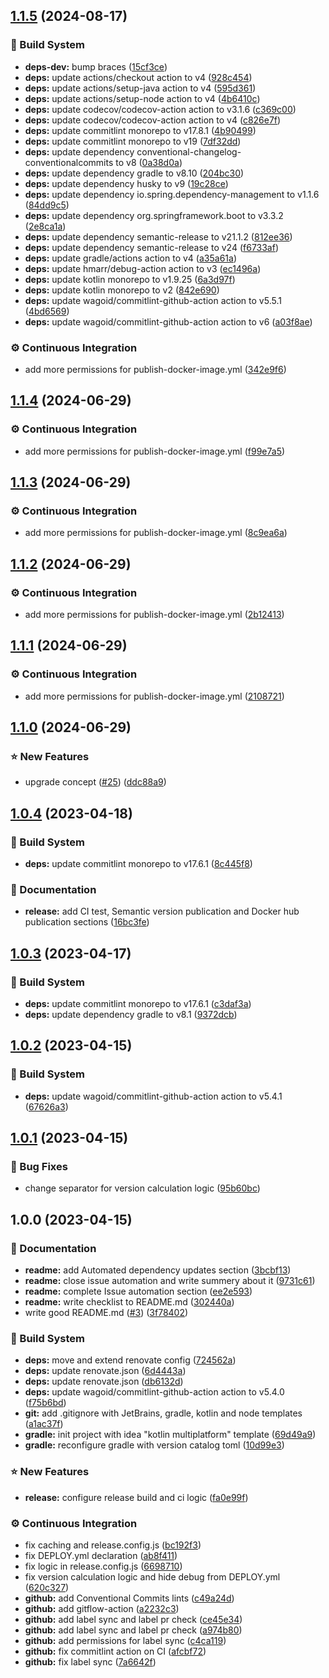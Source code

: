 ## [1.1.5](https://github.com/xzima/gradle-semantic-release-example/compare/1.1.4...1.1.5) (2024-08-17)

### 🔨 Build System

* **deps-dev:** bump braces ([15cf3ce](https://github.com/xzima/gradle-semantic-release-example/commit/15cf3ce7c3ac7a681a24bacb0e8591013ddf0b90))
* **deps:** update actions/checkout action to v4 ([928c454](https://github.com/xzima/gradle-semantic-release-example/commit/928c454de793d8719c6656ab68f8f10eed84b6ee))
* **deps:** update actions/setup-java action to v4 ([595d361](https://github.com/xzima/gradle-semantic-release-example/commit/595d361806a635ef05b2a6152ed5dfed1f7f3952))
* **deps:** update actions/setup-node action to v4 ([4b6410c](https://github.com/xzima/gradle-semantic-release-example/commit/4b6410c22af7f66f291076bf1b5769a13864464e))
* **deps:** update codecov/codecov-action action to v3.1.6 ([c369c00](https://github.com/xzima/gradle-semantic-release-example/commit/c369c00aed485734e5be998bef4ff03124057976))
* **deps:** update codecov/codecov-action action to v4 ([c826e7f](https://github.com/xzima/gradle-semantic-release-example/commit/c826e7fedc3163ad95dce11b800f52df68b6dfb5))
* **deps:** update commitlint monorepo to v17.8.1 ([4b90499](https://github.com/xzima/gradle-semantic-release-example/commit/4b904994f4ef7a284c8682aee0bfed0ecece6f7a))
* **deps:** update commitlint monorepo to v19 ([7df32dd](https://github.com/xzima/gradle-semantic-release-example/commit/7df32ddc356a7719eb329efe759bf8f32bb4a251))
* **deps:** update dependency conventional-changelog-conventionalcommits to v8 ([0a38d0a](https://github.com/xzima/gradle-semantic-release-example/commit/0a38d0a45ae421936392b47ba44b090eb9510a94))
* **deps:** update dependency gradle to v8.10 ([204bc30](https://github.com/xzima/gradle-semantic-release-example/commit/204bc3092d93efb5bc8e9814b703eb91a9d087d5))
* **deps:** update dependency husky to v9 ([19c28ce](https://github.com/xzima/gradle-semantic-release-example/commit/19c28ce347c3c26434b162e14489a89fa0aac9d7))
* **deps:** update dependency io.spring.dependency-management to v1.1.6 ([84dd9c5](https://github.com/xzima/gradle-semantic-release-example/commit/84dd9c5cff7c1d9efc6f517685f34094e5d040f3))
* **deps:** update dependency org.springframework.boot to v3.3.2 ([2e8ca1a](https://github.com/xzima/gradle-semantic-release-example/commit/2e8ca1a31e50a7b72a351f300a85d4f9cc05f57a))
* **deps:** update dependency semantic-release to v21.1.2 ([812ee36](https://github.com/xzima/gradle-semantic-release-example/commit/812ee36725bbcc9e9f6446c214b11a0756938dfa))
* **deps:** update dependency semantic-release to v24 ([f6733af](https://github.com/xzima/gradle-semantic-release-example/commit/f6733af2d7b921c521749936b4ec5e5381f1e665))
* **deps:** update gradle/actions action to v4 ([a35a61a](https://github.com/xzima/gradle-semantic-release-example/commit/a35a61a233460779a1e60cfea05f210e516d33f0))
* **deps:** update hmarr/debug-action action to v3 ([ec1496a](https://github.com/xzima/gradle-semantic-release-example/commit/ec1496a09e6986b85d35456685d5b6fc5567e8dc))
* **deps:** update kotlin monorepo to v1.9.25 ([6a3d97f](https://github.com/xzima/gradle-semantic-release-example/commit/6a3d97fd4856938e0a1be5a844fc164a1c4e3076))
* **deps:** update kotlin monorepo to v2 ([842e690](https://github.com/xzima/gradle-semantic-release-example/commit/842e690645eb6901f2685663f9ea6740f416f895))
* **deps:** update wagoid/commitlint-github-action action to v5.5.1 ([4bd6569](https://github.com/xzima/gradle-semantic-release-example/commit/4bd6569e3374b4928893861c2e1916ae24d22a9e))
* **deps:** update wagoid/commitlint-github-action action to v6 ([a03f8ae](https://github.com/xzima/gradle-semantic-release-example/commit/a03f8aeeff6dbe30762d5c3750287803a062f07e))

### ⚙️ Continuous Integration

* add more permissions for publish-docker-image.yml ([342e9f6](https://github.com/xzima/gradle-semantic-release-example/commit/342e9f62578fe56c2d3ddadbebf190796003b39b))

## [1.1.4](https://github.com/xzima/gradle-semantic-release-example/compare/1.1.3...1.1.4) (2024-06-29)


### ⚙️ Continuous Integration

* add more permissions for publish-docker-image.yml ([f99e7a5](https://github.com/xzima/gradle-semantic-release-example/commit/f99e7a56b57c50dc21d85cfaf7e34aeba39950c1))

## [1.1.3](https://github.com/xzima/gradle-semantic-release-example/compare/1.1.2...1.1.3) (2024-06-29)


### ⚙️ Continuous Integration

* add more permissions for publish-docker-image.yml ([8c9ea6a](https://github.com/xzima/gradle-semantic-release-example/commit/8c9ea6af0027dcf58627e2b44f542f6ffc87df87))

## [1.1.2](https://github.com/xzima/gradle-semantic-release-example/compare/1.1.1...1.1.2) (2024-06-29)


### ⚙️ Continuous Integration

* add more permissions for publish-docker-image.yml ([2b12413](https://github.com/xzima/gradle-semantic-release-example/commit/2b12413d7175f1b88c46f549469e45f03d446497))

## [1.1.1](https://github.com/xzima/gradle-semantic-release-example/compare/1.1.0...1.1.1) (2024-06-29)


### ⚙️ Continuous Integration

* add more permissions for publish-docker-image.yml ([2108721](https://github.com/xzima/gradle-semantic-release-example/commit/21087213157a6eacdd6f7cedd0676fd3e7efedd4))

## [1.1.0](https://github.com/xzima/gradle-semantic-release-example/compare/1.0.4...1.1.0) (2024-06-29)


### ⭐ New Features

* upgrade concept ([#25](https://github.com/xzima/gradle-semantic-release-example/issues/25)) ([ddc88a9](https://github.com/xzima/gradle-semantic-release-example/commit/ddc88a944f0a82fc5bdaa44073ed5def138c0c8a))

## [1.0.4](https://github.com/xzima/gradle-semantic-release-example/compare/1.0.3...1.0.4) (2023-04-18)


### 🔨 Build System

* **deps:** update commitlint monorepo to v17.6.1 ([8c445f8](https://github.com/xzima/gradle-semantic-release-example/commit/8c445f8c044bd15709fcdba29c50ada94ace7b62))


### 📔 Documentation

* **release:** add CI test, Semantic version publication and Docker hub publication sections ([16bc3fe](https://github.com/xzima/gradle-semantic-release-example/commit/16bc3fe07a5f4671be9f5ef7d1fc442d617e9679))

## [1.0.3](https://github.com/xzima/gradle-semantic-release-example/compare/1.0.2...1.0.3) (2023-04-17)


### 🔨 Build System

* **deps:** update commitlint monorepo to v17.6.1 ([c3daf3a](https://github.com/xzima/gradle-semantic-release-example/commit/c3daf3aa76712c29fdf5f6f26a55a983b56bb034))
* **deps:** update dependency gradle to v8.1 ([9372dcb](https://github.com/xzima/gradle-semantic-release-example/commit/9372dcb5b4b066eb8f17e232382fc61e7c6192c9))

## [1.0.2](https://github.com/xzima/gradle-semantic-release-example/compare/1.0.1...1.0.2) (2023-04-15)


### 🔨 Build System

* **deps:** update wagoid/commitlint-github-action action to v5.4.1 ([67626a3](https://github.com/xzima/gradle-semantic-release-example/commit/67626a31edc2b22106ca5bf7cc2bc53a1a2d3eec))

## [1.0.1](https://github.com/xzima/gradle-semantic-release-example/compare/1.0.0...1.0.1) (2023-04-15)


### 🐞 Bug Fixes

* change separator for version calculation logic ([95b60bc](https://github.com/xzima/gradle-semantic-release-example/commit/95b60bcd6ccf0c0b5cfb85081e163e262a32577b))

## 1.0.0 (2023-04-15)


### 📔 Documentation

* **readme:** add Automated dependency updates section ([3bcbf13](https://github.com/xzima/gradle-semantic-release-example/commit/3bcbf136c3d30e7a1007043bb794ce4f6bc05237))
* **readme:** close issue automation and write summery about it ([9731c61](https://github.com/xzima/gradle-semantic-release-example/commit/9731c61b945fd56fdd70ba531c1fccc5397e33d9))
* **readme:** complete Issue automation section ([ee2e593](https://github.com/xzima/gradle-semantic-release-example/commit/ee2e59372a7ed28cc5a3bf29403c7a1e3e67f139))
* **readme:** write checklist to README.md ([302440a](https://github.com/xzima/gradle-semantic-release-example/commit/302440a517934916ed1312db11f0edff373897be))
* write good README.md ([#3](https://github.com/xzima/gradle-semantic-release-example/issues/3)) ([3f78402](https://github.com/xzima/gradle-semantic-release-example/commit/3f7840222dc0d865d67674a8bf60089f095743e8))


### 🔨 Build System

* **deps:** move and extend renovate config ([724562a](https://github.com/xzima/gradle-semantic-release-example/commit/724562a52669f9bb4e88d1206449eae12133227d))
* **deps:** update renovate.json ([6d4443a](https://github.com/xzima/gradle-semantic-release-example/commit/6d4443ac8f4d2c096881468e1b6aa401a63caf87))
* **deps:** update renovate.json ([db6132d](https://github.com/xzima/gradle-semantic-release-example/commit/db6132da03364a0178d566e8eba70a246b408bfc))
* **deps:** update wagoid/commitlint-github-action action to v5.4.0 ([f75b6bd](https://github.com/xzima/gradle-semantic-release-example/commit/f75b6bd406809888b72fc5d1e815d0f49ec2091f))
* **git:** add .gitignore with JetBrains, gradle, kotlin and node templates ([a1ac37f](https://github.com/xzima/gradle-semantic-release-example/commit/a1ac37f4d21ce1bcbf5c1dda68c652123adfbe60))
* **gradle:** init project with idea "kotlin multiplatform" template ([69d49a9](https://github.com/xzima/gradle-semantic-release-example/commit/69d49a95b1bb0fd32c20d3b6df57250844cffcdb))
* **gradle:** reconfigure gradle with version catalog toml ([10d99e3](https://github.com/xzima/gradle-semantic-release-example/commit/10d99e3b2db6b1b50b346aad5ed29a7c751c0d01))


### ⭐ New Features

* **release:** configure release build and ci logic ([fa0e99f](https://github.com/xzima/gradle-semantic-release-example/commit/fa0e99f036fb5fe4c01aec3f8c3b9e00d3df423d))


### ⚙️ Continuous Integration

* fix caching and release.config.js ([bc192f3](https://github.com/xzima/gradle-semantic-release-example/commit/bc192f302b56c7a0ec3722f1b866584526dfda52))
* fix DEPLOY.yml declaration ([ab8f411](https://github.com/xzima/gradle-semantic-release-example/commit/ab8f41186af98b782532629c598b5f54d83b7b81))
* fix logic in release.config.js ([6698710](https://github.com/xzima/gradle-semantic-release-example/commit/669871016dc64b7c029ccd91f138dae5e180b070))
* fix version calculation logic and hide debug from DEPLOY.yml ([620c327](https://github.com/xzima/gradle-semantic-release-example/commit/620c32796df883eaedea0190ef700970fb4aa268))
* **github:** add Conventional Commits lints ([c49a24d](https://github.com/xzima/gradle-semantic-release-example/commit/c49a24d3d6046e67c76fb21c0376658bf1bb7088))
* **github:** add gitflow-action ([a2232c3](https://github.com/xzima/gradle-semantic-release-example/commit/a2232c3fadeadd312f3308d8085a3f9c0dd9b505))
* **github:** add label sync and label pr check ([ce45e34](https://github.com/xzima/gradle-semantic-release-example/commit/ce45e347482edda408b6b7894e3734be577ca622))
* **github:** add label sync and label pr check ([a974b80](https://github.com/xzima/gradle-semantic-release-example/commit/a974b80d8e792a4da13239c60f18d25aab97b45d))
* **github:** add permissions for label sync ([c4ca119](https://github.com/xzima/gradle-semantic-release-example/commit/c4ca1191baa8b2d28a87fa8b8cc18142826b2a32))
* **github:** fix commitlint action on CI ([afcbf72](https://github.com/xzima/gradle-semantic-release-example/commit/afcbf72591e91e20b0386be7c5fa13aaf1ff9d1d))
* **github:** fix label sync ([7a6642f](https://github.com/xzima/gradle-semantic-release-example/commit/7a6642f5483ac340cc04569361384ed204f7240e))
